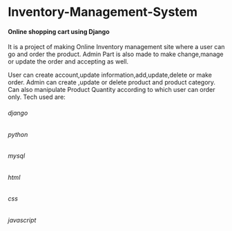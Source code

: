 # Inventory-Management-System
#### Online shopping cart using Django


It is a project of making Online Inventory management site where a user can go and order the product. Admin Part is also made to make change,manage or update the order and accepting as well.

User can create account,update information,add,update,delete or make order.
Admin can create ,update or delete product and product category. Can also manipulate Product Quantity according to which user can order only.
Tech used are:
###### django
###### python
###### mysql
###### html
###### css
###### javascript
